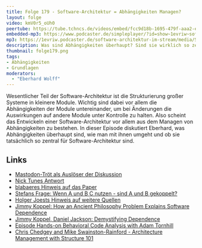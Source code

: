 ```yaml
---
title: Folge 179 - Software-Architektur = Abhängigkeiten Managen?
layout: folge
video: kmV0r5_oUh0
peertube: https://tube.tchncs.de/videos/embed/fcc9d18b-1695-479f-aaa2-ec94df22c005
embedded-mp3: https://www.podcaster.de/simpleplayer/?id=show~1evriw~software-architektur-im-stream~pod-f4e1de8c756baa1e0a635f1471&v=1693584630
mp3: https://1evriw.podcaster.de/software-architektur-im-stream/media/Software-Architektur_-_Abhaengigkeiten_Managen.mp3
description: Was sind Abhängigkeiten überhaupt? Sind sie wirklich so zentral für Software-Architektur?
thumbnail: folge179.png
tags:
- Abhängigkeiten
- Grundlagen
moderators:
  - "Eberhard Wolff"
---
```


Wesentlicher Teil der Software-Architektur ist die Strukturierung
großer Systeme in kleinere Module. Wichtig sind dabei vor allem die
Abhängigkeiten der Module  untereinander, um bei Änderungen die
Auswirkungen auf andere Module unter Kontrolle zu halten. Also scheint
das Entwickeln einer Software-Architektur vor allem aus dem Managen
von Abhängigkeiten zu bestehen. In dieser Episode diskutiert Eberhard,
was Abhängigkeiten überhaupt sind, wie man mit ihnen umgeht und ob sie
tatsächlich so zentral für Software-Architektur sind.

## Links

* [Mastodon-Tröt als Auslöser der
  Diskussion](https://mastodon.social/@ewolff/110790532706693513)
* [Nick Tunes
  Antwort](https://mastodon.social/@nick_tune@hachyderm.io/110790570764538094)
* [blabaeres Hinweis auf das
  Paper](https://mastodon.social/@blabaere/110790822086763974)
* [Stefans Frage: Wenn A und B C nutzen - sind A und B
  gekoppelt?](https://mastodon.social/@stilkov@innoq.social/110793188069809780)
* [Holger Joests Hinweis auf weitere Quellen](https://mastodon.social/@hjoest@mastodon.green/110793362947745223)
* [Jimmy Koppel: How an Ancient Philosophy Problem Explains Software
  Dependence](https://www.pathsensitive.com/2022/09/bet-you-cant-solve-these-9-dependency.html)
* [Jimmy Koppel, Daniel Jackson: Demystifying
  Dependence](https://www.jameskoppel.com/files/papers/demystifying_dependence.pdf)
* [Episode Hands-on Behavioral Code Analysis with Adam
  Tornhill](https://software-architektur.tv/2023/06/07/folge168.html)
* [Chris Chedgey and Mike Swainston-Rainford - Architecture Management
  with Structure
  101](https://software-architektur.tv/2021/06/04/episode61.html) 
